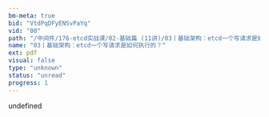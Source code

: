 ```yaml
---
bm-meta: true
bid: "VtdPqDFyENSvPaYq"
vid: "00"
path: "/中间件/176-etcd实战课/02-基础篇 (11讲)/03丨基础架构：etcd一个写请求是如何执行的？.pdf"
name: "03丨基础架构：etcd一个写请求是如何执行的？"
ext: pdf
visual: false
type: "unknown"
status: "unread"
progress: 1
---
```

undefined